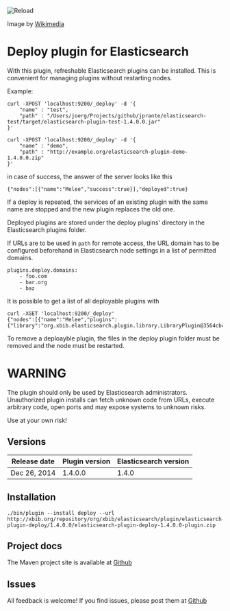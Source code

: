 ![Reload](https://github.com/jprante/elasticsearch-plugin-deploy/raw/master/src/site/resources/Reload_icon.svg.png)

Image by [Wikimedia](http://commons.wikimedia.org/wiki/File:Reload_icon.svg)

# Deploy plugin for Elasticsearch

With this plugin, refreshable Elasticsearch plugins can be installed.
This is convenient for managing plugins without restarting nodes.

Example:

    curl -XPOST 'localhost:9200/_deploy' -d '{
        "name" : "test",
        "path" : "/Users/joerg/Projects/github/jprante/elasticsearch-test/target/elasticsearch-plugin-test-1.4.0.0.jar"
    }'

    curl -XPOST 'localhost:9200/_deploy' -d '{
        "name" : "demo",
        "path" : "http://example.org/elasticsearch-plugin-demo-1.4.0.0.zip"
    }'

in case of success, the answer of the server looks like this

    {"nodes":[{"name":"Melee","success":true}],"deployed":true}

If a deploy is repeated, the services of an existing plugin with the same name are stopped
and the new plugin replaces the old one.

Deployed plugins are stored under the deploy plugins' directory in the Elasticsearch plugins folder.

If URLs are to be used in `path` for remote access, the URL domain has to be configured beforehand
in Elasticsearch node settings in a list of permitted domains.

    plugins.deploy.domains:
        - foo.com
        - bar.org
        - baz

It is possible to get a list of all deployable plugins with

    curl -XGET 'localhost:9200/_deploy'
    {"nodes":[{"name":"Melee","plugins":{"library":"org.xbib.elasticsearch.plugin.library.LibraryPlugin@3564cbc2"}}],"deployed":true}

To remove a deploayble plugin, the files in the deploy plugin folder must be removed and the node must be restarted.

# WARNING

The plugin should only be used by Elasticsearch administrators. Unauthorized plugin installs can fetch unknown
code from URLs, execute arbitrary code, open ports and may expose systems to unknown risks.

Use at your own risk!

## Versions

| Release date | Plugin version | Elasticsearch version |
| -------------| ---------------| ----------------------|
| Dec 26, 2014 | 1.4.0.0        | 1.4.0                 |

## Installation

    ./bin/plugin --install deploy --url http://xbib.org/repository/org/xbib/elasticsearch/plugin/elasticsearch-plugin-deploy/1.4.0.0/elasticsearch-plugin-deploy-1.4.0.0-plugin.zip

## Project docs

The Maven project site is available at [Github](http://jprante.github.io/elasticsearch-plugin-deploy)

## Issues

All feedback is welcome! If you find issues, please post them at
[Github](https://github.com/jprante/elasticsearch-plugin-deploy/issues)

